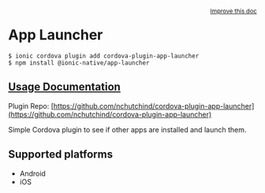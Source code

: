 <a style="float:right;font-size:12px;" href="http://github.com/ionic-team/ionic-native/edit/master/src/@ionic-native/plugins/app-launcher/index.ts#L6">
  Improve this doc
</a>

# App Launcher

```
$ ionic cordova plugin add cordova-plugin-app-launcher
$ npm install @ionic-native/app-launcher
```

## [Usage Documentation](https://ionicframework.com/docs/native/app-launcher/)

Plugin Repo: [https://github.com/nchutchind/cordova-plugin-app-launcher](https://github.com/nchutchind/cordova-plugin-app-launcher)

Simple Cordova plugin to see if other apps are installed and launch them.

## Supported platforms
- Android
- iOS



